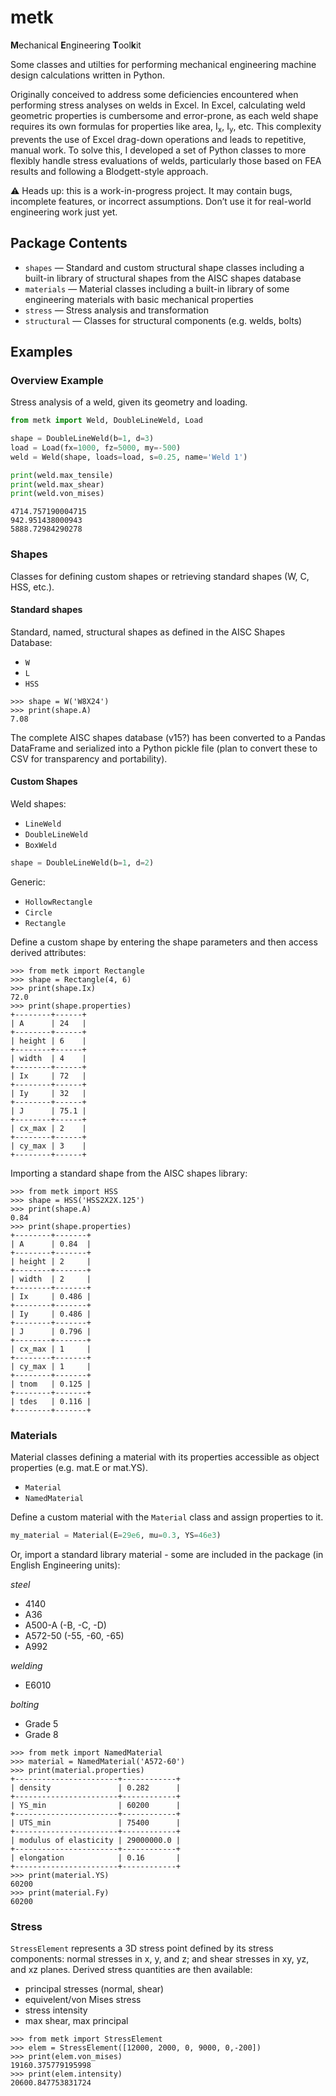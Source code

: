 # metk
**M**echanical **E**ngineering **T**ool**k**it

Some classes and utilties for performing mechanical engineering machine design
calculations written in Python.

Originally conceived to address some deficiencies encountered when performing
stress analyses on welds in Excel. In Excel, calculating weld geometric
properties is cumbersome and error-prone, as each weld shape requires its own
formulas for properties like area, I<sub>x</sub>, I<sub>y</sub>, etc. This
complexity prevents the use of Excel drag-down operations and leads to
repetitive, manual work. To solve this, I developed a set of Python classes to
more flexibly handle stress evaluations of welds, particularly those based on
FEA results and following a Blodgett-style approach.

⚠️ Heads up: this is a work-in-progress project. It may contain bugs, incomplete
features, or incorrect assumptions. Don’t use it for real-world engineering work
just yet.

## Package Contents

- `shapes` — Standard and custom structural shape classes including a built-in
  library of structural shapes from the AISC shapes database
- `materials` — Material classes including a built-in library of some
  engineering materials with basic mechanical properties
- `stress` — Stress analysis and transformation
- `structural` — Classes for structural components (e.g. welds, bolts)

## Examples

### Overview Example

Stress analysis of a weld, given its geometry and loading.

```python
from metk import Weld, DoubleLineWeld, Load

shape = DoubleLineWeld(b=1, d=3)
load = Load(fx=1000, fz=5000, my=-500)
weld = Weld(shape, loads=load, s=0.25, name='Weld 1')

print(weld.max_tensile)
print(weld.max_shear)
print(weld.von_mises)
```

```
4714.757190004715
942.951438000943
5888.72984290278
```

### Shapes

Classes for defining custom shapes or retrieving standard shapes (W, C, HSS,
etc.).

#### Standard shapes

Standard, named, structural shapes as defined in the AISC Shapes Database:
- `W`
- `L`
- `HSS`

```
>>> shape = W('W8X24')
>>> print(shape.A)
7.08
```

The complete AISC shapes database (v15?) has been converted to a Pandas
DataFrame and serialized into a Python pickle file (plan to convert these to CSV
for transparency and portability).

#### Custom Shapes

Weld shapes:
- `LineWeld`
- `DoubleLineWeld`
- `BoxWeld`

```python
shape = DoubleLineWeld(b=1, d=2)
```

Generic:
- `HollowRectangle`
- `Circle`
- `Rectangle`

Define a custom shape by entering the shape parameters and then access derived
attributes:

```
>>> from metk import Rectangle
>>> shape = Rectangle(4, 6)
>>> print(shape.Ix)
72.0
>>> print(shape.properties)
+--------+------+
| A      | 24   |
+--------+------+
| height | 6    |
+--------+------+
| width  | 4    |
+--------+------+
| Ix     | 72   |
+--------+------+
| Iy     | 32   |
+--------+------+
| J      | 75.1 |
+--------+------+
| cx_max | 2    |
+--------+------+
| cy_max | 3    |
+--------+------+
```

Importing a standard shape from the AISC shapes library:

```
>>> from metk import HSS
>>> shape = HSS('HSS2X2X.125')
>>> print(shape.A)
0.84
>>> print(shape.properties)
+--------+-------+
| A      | 0.84  |
+--------+-------+
| height | 2     |
+--------+-------+
| width  | 2     |
+--------+-------+
| Ix     | 0.486 |
+--------+-------+
| Iy     | 0.486 |
+--------+-------+
| J      | 0.796 |
+--------+-------+
| cx_max | 1     |
+--------+-------+
| cy_max | 1     |
+--------+-------+
| tnom   | 0.125 |
+--------+-------+
| tdes   | 0.116 |
+--------+-------+
```

### Materials

Material classes defining a material with its properties accessible as object
properties (e.g. mat.E or mat.YS).

- `Material`
- `NamedMaterial`

Define a custom material with the `Material` class and assign properties to it.

```python
my_material = Material(E=29e6, mu=0.3, YS=46e3)
```

Or, import a standard library material - some are included in the package (in
English Engineering units):

*steel*
- 4140
- A36
- A500-A (-B, -C, -D)
- A572-50 (-55, -60, -65)
- A992
  
*welding*
- E6010

*bolting*
- Grade 5
- Grade 8

```
>>> from metk import NamedMaterial
>>> material = NamedMaterial('A572-60')
>>> print(material.properties)
+-----------------------+------------+
| density               | 0.282      |
+-----------------------+------------+
| YS_min                | 60200      |
+-----------------------+------------+
| UTS_min               | 75400      |
+-----------------------+------------+
| modulus of elasticity | 29000000.0 |
+-----------------------+------------+
| elongation            | 0.16       |
+-----------------------+------------+
>>> print(material.YS)
60200
>>> print(material.Fy)
60200
```

### Stress

`StressElement` represents a 3D stress point defined by its stress components:
normal stresses in x, y, and z; and shear stresses in xy, yz, and xz planes.
Derived stress quantities are then available:

- principal stresses (normal, shear)
- equivelent/von Mises stress
- stress intensity
- max shear, max principal

```
>>> from metk import StressElement
>>> elem = StressElement([12000, 2000, 0, 9000, 0,-200])
>>> print(elem.von_mises)
19160.375779195998
>>> print(elem.intensity)
20600.847753831724
```